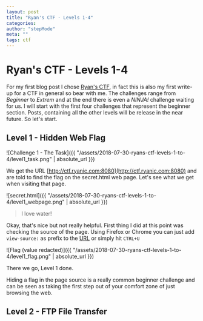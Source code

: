 ```yaml
---
layout: post
title: "Ryan's CTF - Levels 1-4"
categories:
author: "stepMode"
meta: ""
tags: ctf
---
```

# Ryan's CTF - Levels 1-4

For my first blog post I chose [Ryan's CTF](http://ctf.ryanic.com/), in fact this is also my first write-up for a CTF in general so bear with me. The challenges range from *Beginner* to *Extrem* and at the end there is even a *NINJA!* challenge waiting for us. I will start with the first four challenges that represent the beginner section. Posts, containing all the other levels will be release in the near future. So let's start.

## Level 1 - Hidden Web Flag

![Challenge 1 - The Task]({{ "/assets/2018-07-30-ryans-ctf-levels-1-to-4/level1_task.png" | absolute_url }})

We get the URL  [http://ctf.ryanic.com:8080](http://ctf.ryanic.com:8080) and are told to find the flag on the secret.html web page. Let's see what we get when visiting that page.

![secret.html]({{ "/assets/2018-07-30-ryans-ctf-levels-1-to-4/level1_webpage.png" | absolute_url }})

> I love water!

Okay, that's nice but not really helpful. First thing I did at this point was checking the source of the page. Using Firefox or Chrome you can just add `view-source:` as prefix to the [URL](http://ctf.ryanic.com:8080/secret.html) or simply hit `CTRL+U`

![Flag (value redacted)]({{ "/assets/2018-07-30-ryans-ctf-levels-1-to-4/level1_flag.png" | absolute_url }})

There we go, Level 1 done.

Hiding a flag in the page source is a really common beginner challenge and can be seen as taking the first step out of your comfort zone of just browsing the web.

## Level 2 - FTP File Transfer
